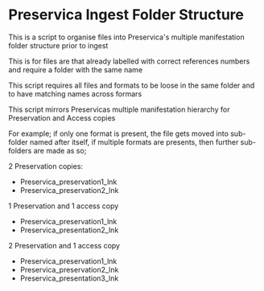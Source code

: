 # Preservica Ingest Folder Structure

This is a script to organise files into Preservica's multiple manifestation folder structure prior to ingest

This is for files are that already labelled with correct references numbers and require a folder with the same name

This script requires all files and formats to be loose in the same folder and to have matching names across formars

This script mirrors Preservicas multiple manifestation hierarchy for Preservation and Access copies

For example; if only one format is present, the file gets moved into sub-folder named after itself, if multiple formats are presents, then further sub-folders are made as so;

2 Preservation copies:
- Preservica_preservation1_lnk
- Preservica_preservation2_lnk

1 Preservation and 1 access copy
- Preservica_preservation1_lnk
- Preservica_presentation2_lnk

2 Preservation and 1 access copy
- Preservica_preservation1_lnk
- Preservica_preservation2_lnk
- Preservica_presentation3_lnk
